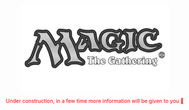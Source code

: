 <p align="center">
  <img src="./public/images/magic_logo.png" style="filter: grayscale(100%); width: 400px;" />
</p>
<p align="center" style="color: red;">
  Under construction, in a few time more information will be given to you 🙂
</p>

